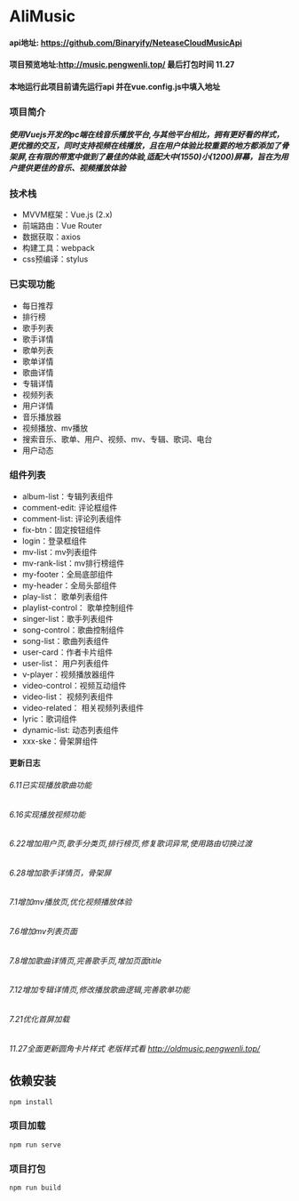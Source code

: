 # AliMusic
#### api地址: https://github.com/Binaryify/NeteaseCloudMusicApi
#### 项目预览地址:http://music.pengwenli.top/ 最后打包时间 11.27
#### 本地运行此项目前请先运行api 并在vue.config.js中填入地址
### 项目简介
##### 使用Vuejs开发的pc端在线音乐播放平台,与其他平台相比，拥有更好看的样式，更优雅的交互，同时支持视频在线播放，且在用户体验比较重要的地方都添加了骨架屏,在有限的带宽中做到了最佳的体验,适配大中(1550)小(1200)屏幕，旨在为用户提供更佳的音乐、视频播放体验

### 技术栈
- MVVM框架：Vue.js (2.x)
- 前端路由：Vue Router
- 数据获取：axios
- 构建工具：webpack
- css预编译：stylus

### 已实现功能
- 每日推荐
- 排行榜
- 歌手列表
- 歌手详情
- 歌单列表
- 歌单详情
- 歌曲详情
- 专辑详情
- 视频列表
- 用户详情
- 音乐播放器
- 视频播放、mv播放
- 搜索音乐、歌单、用户、视频、mv、专辑、歌词、电台
- 用户动态

### 组件列表
- album-list：专辑列表组件
- comment-edit: 评论框组件
- comment-list: 评论列表组件
- fix-btn：固定按钮组件
- login：登录框组件
- mv-list：mv列表组件
- mv-rank-list：mv排行榜组件
- my-footer：全局底部组件
- my-header：全局头部组件
- play-list： 歌单列表组件
- playlist-control： 歌单控制组件
- singer-list：歌手列表组件
- song-control：歌曲控制组件
- song-list：歌曲列表组件
- user-card：作者卡片组件
- user-list： 用户列表组件
- v-player：视频播放器组件
- video-control：视频互动组件
- video-list： 视频列表组件
- video-related： 相关视频列表组件
- lyric：歌词组件
- dynamic-list: 动态列表组件
- xxx-ske：骨架屏组件

#### 更新日志
###### 6.11已实现播放歌曲功能
###### 6.16实现播放视频功能
###### 6.22增加用户页,歌手分类页,排行榜页,修复歌词异常,使用路由切换过渡
###### 6.28增加歌手详情页，骨架屏
###### 7.1增加mv播放页,优化视频播放体验
###### 7.6增加mv列表页面
###### 7.8增加歌曲详情页,完善歌手页,增加页面title
###### 7.12增加专辑详情页,修改播放歌曲逻辑,完善歌单功能
###### 7.21优化首屏加载
###### 11.27全面更新圆角卡片样式 老版样式看 http://oldmusic.pengwenli.top/

## 依赖安装
```
npm install
```

### 项目加载
```
npm run serve
```

### 项目打包
```
npm run build
```